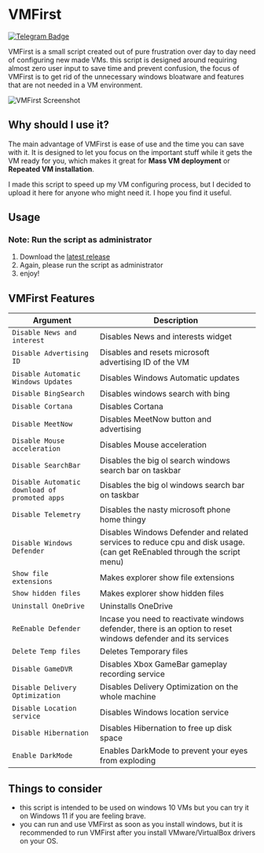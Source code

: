 # VMFirst

[![Telegram Badge](https://img.shields.io/badge/-HurbSquad-2ca5e0?style=flat&logo=telegram&logoColor=white&link=https://www.t.me/al1almasi)](https://www.t.me/HurbSquad)

VMFirst is a small script created out of pure frustration over day to day need of configuring new made VMs. this script is designed around requiring almost zero user input to save time and prevent confusion, the focus of VMFirst is to get rid of the unnecessary windows bloatware and features that are not needed in a VM environment.

![VMFirst Screenshot](https://imgur.com/a/yTAAJlz)

## Why should I use it?

The main advantage of VMFirst is ease of use and the time you can save with it. It is designed to let you focus on the important stuff while it gets the VM ready for you, which makes it great for **Mass VM deployment** or **Repeated VM installation**.

I made this script to speed up my VM configuring process, but I decided to upload it here for anyone who might need it. I hope you find it useful.

## Usage
### Note: Run the script as administrator

1. Download the [latest release](https://github.com/ferixy/vmfirst/releases/)
2. Again, please run the script as administrator
3. enjoy!

## VMFirst Features


| Argument                  | Description                                                                              |
| ------------------------- | -----------------------------------------------------------------------                  |
| `Disable News and interest`     | Disables News and interests widget               |
| `Disable Advertising ID`                      | Disables and resets microsoft advertising ID of the VM |
| `Disable Automatic Windows Updates`   | Disables Windows Automatic updates                                       |
| `Disable BingSearch` | Disables windows search with bing                                |
| `Disable Cortana`                 | Disables Cortana                                                             |
| `Disable MeetNow`     | Disables MeetNow button and advertising                                                                 |
| `Disable Mouse acceleration`       | Disables Mouse acceleration                                                              |
| `Disable SearchBar` | Disables the big ol search windows search bar on taskbar                                                         |
| `Disable Automatic download of promoted apps` | Disables the big ol windows search bar on taskbar                                                         | 
| `Disable Telemetry` | Disables the nasty microsoft phone home thingy                                                        |
| `Disable Windows Defender` | Disables Windows Defender and related services to reduce cpu and disk usage.(can get ReEnabled through the script menu)                                                      |
| `Show file extensions ` | Makes explorer show file extensions                                                        |
| `Show hidden files` | Makes explorer show hidden files                                                        |
| `Uninstall OneDrive` | Uninstalls OneDrive                                                        |
| `ReEnable Defender` | Incase you need to reactivate windows defender, there is an option to reset windows defender and its services                                                        |
| `Delete Temp files` | Deletes Temporary files                                                        |
| `Disable GameDVR` | Disables Xbox GameBar gameplay recording service                                                        |
| `Disable Delivery Optimization` | Disables Delivery Optimization on the whole machine                                                        |
| `Disable Location service` | Disables Windows location service                                                        |
| `Disable Hibernation` | Disables Hibernation to free up disk space                                                      |
| `Enable DarkMode` | Enables DarkMode to prevent your eyes from exploding                                                     |


## Things to consider

- this script is intended to be used on windows 10 VMs but you can try it on Windows 11 if you are feeling brave.
- you can run and use VMFirst as soon as you install windows, but it is recommended to run VMFirst after you install VMware/VirtualBox drivers on your OS.

